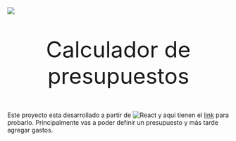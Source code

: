 <img src="https://media.licdn.com/dms/image/D4D16AQH25-XOqtNqdw/profile-displaybackgroundimage-shrink_350_1400/0/1674605075018?e=1682553600&v=beta&t=TNnw0RWEzWxbOiMtQRaWr1W8Z4XI15oyyJBzzCIGgzc"/>

<p style="text-align:center;  font-size:50px;">Calculador de presupuestos<p>
  

Este proyecto esta desarrollado a partir de ![React](https://img.shields.io/badge/react-%2320232a.svg?style=for-the-badge&logo=react&logoColor=%2361DAFB) y aqui tienen el [link](https://presupuestoreactbasilio.netlify.app) para probarlo. Principalmente vas a poder definir un presupuesto y más tarde agregar gastos. 
